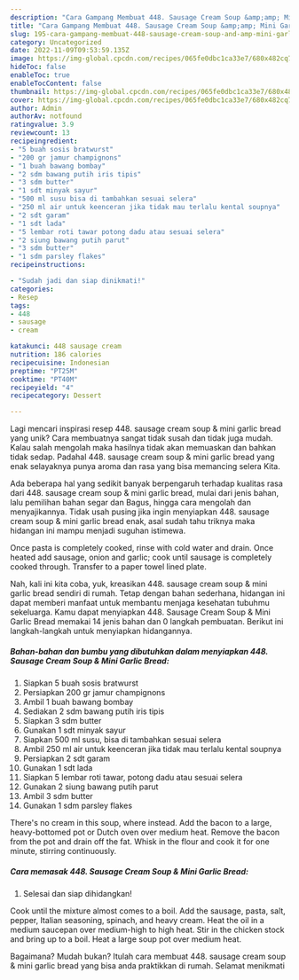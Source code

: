 ```yaml
---
description: "Cara Gampang Membuat 448. Sausage Cream Soup &amp;amp; Mini Garlic Bread yang Lezat"
title: "Cara Gampang Membuat 448. Sausage Cream Soup &amp;amp; Mini Garlic Bread yang Lezat"
slug: 195-cara-gampang-membuat-448-sausage-cream-soup-and-amp-mini-garlic-bread-yang-lezat
category: Uncategorized
date: 2022-11-09T09:53:59.135Z
image: https://img-global.cpcdn.com/recipes/065fe0dbc1ca33e7/680x482cq70/448-sausage-cream-soup-mini-garlic-bread-foto-resep-utama.jpg
hideToc: false
enableToc: true
enableTocContent: false
thumbnail: https://img-global.cpcdn.com/recipes/065fe0dbc1ca33e7/680x482cq70/448-sausage-cream-soup-mini-garlic-bread-foto-resep-utama.jpg
cover: https://img-global.cpcdn.com/recipes/065fe0dbc1ca33e7/680x482cq70/448-sausage-cream-soup-mini-garlic-bread-foto-resep-utama.jpg
author: Admin
authorAv: notfound
ratingvalue: 3.9
reviewcount: 13
recipeingredient:
- "5 buah sosis bratwurst"
- "200 gr jamur champignons"
- "1 buah bawang bombay"
- "2 sdm bawang putih iris tipis"
- "3 sdm butter"
- "1 sdt minyak sayur"
- "500 ml susu bisa di tambahkan sesuai selera"
- "250 ml air untuk keenceran jika tidak mau terlalu kental soupnya"
- "2 sdt garam"
- "1 sdt lada"
- "5 lembar roti tawar potong dadu atau sesuai selera"
- "2 siung bawang putih parut"
- "3 sdm butter"
- "1 sdm parsley flakes"
recipeinstructions:

- "Sudah jadi dan siap dinikmati!"
categories:
- Resep
tags:
- 448
- sausage
- cream

katakunci: 448 sausage cream 
nutrition: 186 calories
recipecuisine: Indonesian
preptime: "PT25M"
cooktime: "PT40M"
recipeyield: "4"
recipecategory: Dessert

---
```





Lagi mencari inspirasi resep 448. sausage cream soup &amp; mini garlic bread yang unik? Cara membuatnya sangat tidak susah dan tidak juga mudah. Kalau salah mengolah maka hasilnya tidak akan memuaskan dan bahkan tidak sedap. Padahal 448. sausage cream soup &amp; mini garlic bread yang enak selayaknya punya aroma dan rasa yang bisa memancing selera Kita.





Ada beberapa hal yang sedikit banyak berpengaruh terhadap kualitas rasa dari 448. sausage cream soup &amp; mini garlic bread, mulai dari jenis bahan, lalu pemilihan bahan segar dan Bagus, hingga cara mengolah dan menyajikannya. Tidak usah pusing jika ingin menyiapkan 448. sausage cream soup &amp; mini garlic bread enak,      asal sudah tahu triknya maka hidangan ini mampu menjadi suguhan istimewa.














Once pasta is completely cooked, rinse with cold water and drain. Once heated add sausage, onion and garlic; cook until sausage is completely cooked through. Transfer to a paper towel lined plate.






Nah, kali ini kita coba, yuk, kreasikan 448. sausage cream soup &amp; mini garlic bread sendiri di rumah. Tetap dengan bahan sederhana, hidangan ini dapat memberi manfaat untuk membantu menjaga kesehatan tubuhmu sekeluarga. Kamu dapat menyiapkan 448. Sausage Cream Soup &amp; Mini Garlic Bread memakai 14 jenis bahan dan 0 langkah pembuatan. Berikut ini langkah-langkah untuk menyiapkan hidangannya.

<!--inarticleads1-->

##### Bahan-bahan dan bumbu yang dibutuhkan dalam menyiapkan 448. Sausage Cream Soup &amp; Mini Garlic Bread:

1. Siapkan 5 buah sosis bratwurst
1. Persiapkan 200 gr jamur champignons
1. Ambil 1 buah bawang bombay
1. Sediakan 2 sdm bawang putih iris tipis
1. Siapkan 3 sdm butter
1. Gunakan 1 sdt minyak sayur
1. Siapkan 500 ml susu, bisa di tambahkan sesuai selera
1. Ambil 250 ml air untuk keenceran jika tidak mau terlalu kental soupnya
1. Persiapkan 2 sdt garam
1. Gunakan 1 sdt lada
1. Siapkan 5 lembar roti tawar, potong dadu atau sesuai selera
1. Gunakan 2 siung bawang putih parut
1. Ambil 3 sdm butter
1. Gunakan 1 sdm parsley flakes


There&#39;s no cream in this soup, where instead. Add the bacon to a large, heavy-bottomed pot or Dutch oven over medium heat. Remove the bacon from the pot and drain off the fat. Whisk in the flour and cook it for one minute, stirring continuously. 

<!--inarticleads2-->

##### Cara memasak 448. Sausage Cream Soup &amp; Mini Garlic Bread:


1. Selesai dan siap dihidangkan!

Cook until the mixture almost comes to a boil. Add the sausage, pasta, salt, pepper, Italian seasoning, spinach, and heavy cream. Heat the oil in a medium saucepan over medium-high to high heat. Stir in the chicken stock and bring up to a boil. Heat a large soup pot over medium heat. 

Bagaimana? Mudah bukan? Itulah cara membuat 448. sausage cream soup &amp; mini garlic bread yang bisa anda praktikkan di rumah. Selamat menikmati
